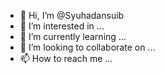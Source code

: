 - 👋 Hi, I’m @Syuhadansuib
- 👀 I’m interested in ...
- 🌱 I’m currently learning ...
- 💞️ I’m looking to collaborate on ...
- 📫 How to reach me ...

<!---
Syuhadansuib/Syuhadansuib is a ✨ special ✨ repository because its `README.md` (this file) appears on your GitHub profile.
You can click the Preview link to take a look at your changes.
--->
